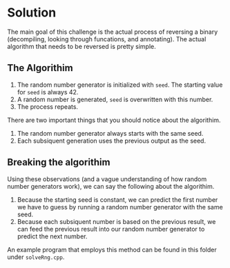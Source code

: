 # Solution

The main goal of this challenge is the actual process of reversing a binary (decompiling, looking through funcations, and annotating). The actual algorithm that needs to be reversed is pretty simple.

## The Algorithim

1. The random number generator is initialized with `seed`. The starting value for `seed` is always 42.
2. A random number is generated, `seed` is overwritten with this number.
3. The process repeats.

There are two important things that you should notice about the algorithim.

1. The random number generator always starts with the same seed.
2. Each subsiquent generation uses the previous output as the seed.

## Breaking the algorithim

Using these observations (and a vague understanding of how random number generators work), we can say the following about the algorithim.

1. Because the starting seed is constant, we can predict the first number we have to guess by running a random number generator with the same seed.
2. Because each subsiquent number is based on the previous result, we can feed the previous result into our random number generator to predict the next number.

An example program that employs this method can be found in this folder under `solveRng.cpp`.
